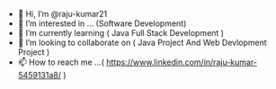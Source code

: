 - 👋 Hi, I’m @raju-kumar21
- 👀 I’m interested in ... (Software Development)
- 🌱 I’m currently learning ( Java Full Stack Development )
- 💞️ I’m looking to collaborate on ( Java Project And Web Devlopment Project )
- 📫 How to reach me ...( https://www.linkedin.com/in/raju-kumar-5459131a8/ )

<!---
raju-kumar21/raju-kumar21 is a ✨ special ✨ repository because its `README.md` (this file) appears on your GitHub profile.
You can click the Preview link to take a look at your changes.
--->
